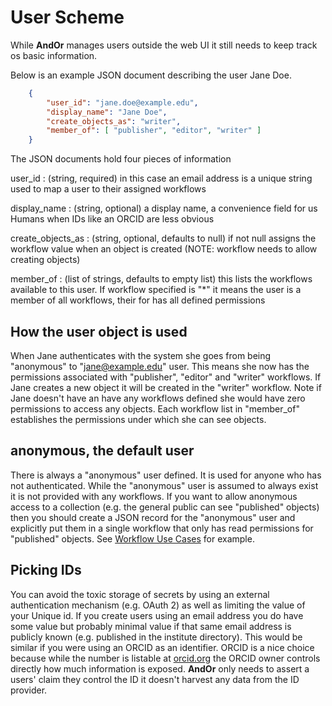
# User Scheme

While **AndOr** manages users outside the web UI it still 
needs to keep track os basic information.

Below is an example JSON document describing the user Jane Doe.

```json
    {
        "user_id": "jane.doe@example.edu",
        "display_name": "Jane Doe",
        "create_objects_as": "writer",
        "member_of": [ "publisher", "editor", "writer" ]
    }
```

The JSON documents hold four pieces of information

user_id
: (string, required) in this case an email address is a unique string used to map a user to their assigned workflows

display_name
: (string, optional) a display name, a convenience field for us Humans when IDs like an ORCID are less obvious

create_objects_as
: (string, optional, defaults to null) if not null assigns the workflow value when an object is created (NOTE: workflow needs to allow creating objects)

member_of
: (list of strings, defaults to empty list) this lists the workflows available to this user. If workflow specified is "\*" it means the user is a member of all workflows, their for has all defined permissions


## How the user object is used

When Jane authenticates with the system she goes from being
"anonymous" to "jane@example.edu" user.  This means she now has the
permissions associated with "publisher", "editor" and "writer" workflows.
If Jane creates a new object it will be created in the "writer" workflow.
Note if Jane doesn't have an have any workflows defined she would
have zero permissions to access any objects. Each workflow list in
"member\_of" establishes the permissions under which she can see objects.

## anonymous, the default user

There is always a "anonymous" user defined. It is used for anyone who
has not authenticated.  While the "anonymous" user is assumed to always
exist it is not provided with any workflows. If you want to allow
anonymous access to a collection (e.g. the general public can see
"published" objects) then you should create a JSON record for the
"anonymous" user and explicitly put them in a single workflow that
only has read permissions for "published" objects. See [Workflow Use Cases](Workflow-Use-Cases.html) for example.

## Picking IDs

You can avoid the toxic storage of secrets by using an external
authentication mechanism (e.g. OAuth 2) as well as limiting the
value of your Unique id.  If you create users using an email address
you do have some value but probably minimal value if that same
email address is publicly known (e.g. published in the
institute directory).  This would be similar if you were using
an ORCID as an identifier. ORCID is a nice choice because while
the number is listable at [orcid.org](https://orcid.org) the
ORCID owner controls directly how much information is exposed.
**AndOr** only needs to assert a users' claim they control
the ID it doesn't harvest any data from the ID provider.



